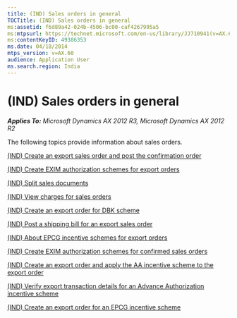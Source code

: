 ```yaml
---
title: (IND) Sales orders in general
TOCTitle: (IND) Sales orders in general
ms:assetid: f6d89a42-024b-4506-bc00-caf4267995a5
ms:mtpsurl: https://technet.microsoft.com/en-us/library/JJ710941(v=AX.60)
ms:contentKeyID: 49386353
ms.date: 04/18/2014
mtps_version: v=AX.60
audience: Application User
ms.search.region: India
---
```


# (IND) Sales orders in general 


_**Applies To:** Microsoft Dynamics AX 2012 R3, Microsoft Dynamics AX 2012 R2_

The following topics provide information about sales orders.

[(IND) Create an export sales order and post the confirmation order](ind-create-an-export-sales-order-and-post-the-confirmation-order.md)

[(IND) Create EXIM authorization schemes for export orders](ind-create-exim-authorization-schemes-for-export-orders.md)

[(IND) Split sales documents](ind-split-sales-documents.md)

[(IND) View charges for sales orders](ind-view-charges-for-sales-orders.md)

[(IND) Create an export order for DBK scheme](ind-create-an-export-order-for-dbk-scheme.md)

[(IND) Post a shipping bill for an export sales order](ind-post-a-shipping-bill-for-an-export-sales-order.md)

[(IND) About EPCG incentive schemes for export orders](ind-about-epcg-incentive-schemes-for-export-orders.md)

[(IND) Create EXIM authorization schemes for confirmed sales orders](ind-create-exim-authorization-schemes-for-confirmed-sales-orders.md)

[(IND) Create an export order and apply the AA incentive scheme to the export order](ind-create-an-export-order-and-apply-the-aa-incentive-scheme-to-the-export-order.md)

[(IND) Verify export transaction details for an Advance Authorization incentive scheme](ind-verify-export-transaction-details-for-an-advance-authorization-incentive-scheme.md)

[(IND) Create an export order for an EPCG incentive scheme](ind-create-an-export-order-for-an-epcg-incentive-scheme.md)

  


